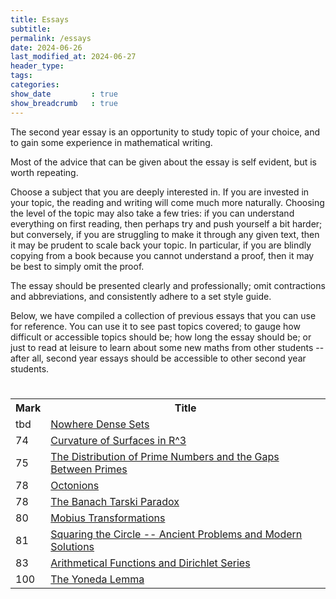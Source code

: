 ```yaml
---
title: Essays
subtitle: 
permalink: /essays
date: 2024-06-26
last_modified_at: 2024-06-27
header_type:
tags:
categories:
show_date         : true
show_breadcrumb   : true
---
```


The second year essay is an opportunity to study topic of your choice, and to gain some experience in mathematical writing.

Most of the advice that can be given about the essay is self evident, but is worth repeating.

Choose a subject that you are deeply interested in. If you are invested in your topic, the reading and writing will come much more naturally. Choosing the level of the topic may also take a few tries: if you can understand everything on first reading, then perhaps try and push yourself a bit harder; but conversely, if you are struggling to make it through any given text, then it may be prudent to scale back your topic. In particular, if you are blindly copying from a book because you cannot understand a proof, then it may be best to simply omit the proof.

The essay should be presented clearly and professionally; omit contractions and abbreviations, and consistently adhere to a set style guide.

Below, we have compiled a collection of previous essays that you can use for reference. You can use it to see past topics covered; to gauge how difficult or accessible topics should be; how long the essay should be; or just to read at leisure to learn about some new maths from other students -- after all, second year essays should be accessible to other second year students.

<br/>

<style>
tbody{
    width: 100%;
    display: table;
}
</style>

<table style="margin: 0px auto; width:100%;">
  <tr>
    <th>Mark</th>
    <th>Title</th>
  </tr>
  <tr>
    <td>tbd</td>
    <td><a href="./assets/essays-2/tbd_-Nowhere-Dense-Sets.pdf">Nowhere Dense Sets</a></td>
  </tr>
  <tr>
    <td>74</td>
    <td><a href="./assets/essays-2/74_-Curvature-of-Surfaces-in-R^3.pdf">Curvature of Surfaces in R^3</a></td>
  </tr>
  <tr>
    <td>75</td>
    <td><a href="./assets/essays-2/75_-The-Distribution-of-Prime-Numbers-and-the-Gaps-Between-Primes.pdf">The Distribution of Prime Numbers and the Gaps Between Primes</a></td>
  </tr>
  <tr>
    <td>78</td>
    <td><a href="./assets/essays-2/78_-Octonions.pdf">Octonions</a></td>
  </tr>
  <tr>
    <td>78</td>
    <td><a href="./assets/essays-2/78_-The-Banach-Tarski-Paradox.pdf">The Banach Tarski Paradox</a></td>
  </tr>
  <tr>
    <td>80</td>
    <td><a href="./assets/essays-2/80_-Mobius-Transformations.pdf">Mobius Transformations</a></td>
  </tr>
  <tr>
    <td>81</td>
    <td><a href="./assets/essays-2/81_-Squaring-the-Circle_-Ancient-Problems-and-Modern-Solutions.pdf">Squaring the Circle -- Ancient Problems and Modern Solutions</a></td>
  </tr>
  <tr>
    <td>83</td>
    <td><a href="./assets/essays-2/83_-Arithmetical-Functions-and-Dirichlet-Series.pdf">Arithmetical Functions and Dirichlet Series</a></td>
  </tr>
  <tr>
    <td>100</td>
    <td><a href="./assets/essays-2/100_-The-Yoneda-Lemma.pdf">The Yoneda Lemma</a></td>
  </tr>
</table>

<br/>